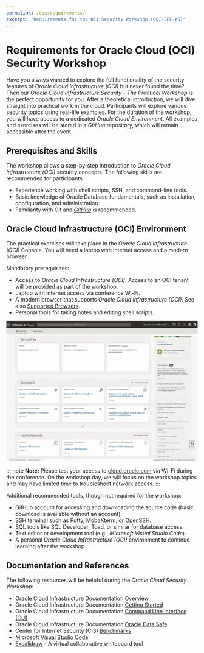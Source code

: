 ```yaml
---
permalink: /doc/requirements/
excerpt: "Requirements for the OCI Security Workshop (OCI-SEC-WS)"
---
```

<!-- markdownlint-disable MD013 -->
<!-- markdownlint-disable MD025 -->
# Requirements for Oracle Cloud (OCI) Security Workshop

Have you always wanted to explore the full functionality of the security features of *Oracle Cloud Infrastructure (OCI)* but never found the time? Then our *Oracle Cloud Infrastructure Security - The Practical Workshop* is the perfect opportunity for you. After a theoretical introduction, we will dive straight into practical work in the cloud. Participants will explore various security topics using real-life examples. For the duration of the workshop, you will have access to a dedicated *Oracle Cloud Environment*. All examples and exercises will be stored in a *GitHub* repository, which will remain accessible after the event.

## Prerequisites and Skills

The workshop allows a step-by-step introduction to *Oracle Cloud Infrastructure (OCI)* security concepts. The following skills are recommended for participants:

- Experience working with shell scripts, SSH, and command-line tools.
- Basic knowledge of Oracle Database fundamentals, such as installation, configuration, and administration.
- Familiarity with Git and *[GitHub](https://github.com/)* is recommended.

## Oracle Cloud Infrastructure (OCI) Environment

The practical exercises will take place in the *Oracle Cloud Infrastructure (OCI)* Console. You will need a laptop with internet access and a modern browser.

Mandatory prerequisites:

- Access to *Oracle Cloud Infrastructure (OCI)*. Access to an OCI tenant will be provided as part of the workshop.
- Laptop with internet access via conference Wi-Fi.
- A modern browser that supports *Oracle Cloud Infrastructure (OCI)*. See also [Supported Browsers](https://docs.oracle.com/en-us/iaas/Content/GSG/Tasks/signinginIdentityDomain.htm#Supporte).
- Personal tools for taking notes and editing shell scripts.

![Oracle Cloud Infrastructure Console - Get Started](../images/OCI-get_started.png)

::: note
**Note:** Please test your access to [cloud.oracle.com](cloud.oracle.com) via Wi-Fi during the conference. On the workshop day, we will focus on the workshop topics and may have limited time to troubleshoot network access.
:::

Additional recommended tools, though not required for the workshop:

- GitHub account for accessing and downloading the source code (basic download is available without an account).
- SSH terminal such as Putty, MobaXterm, or OpenSSH.
- SQL tools like SQL Developer, Toad, or similar for database access.
- Text editor or development tool (e.g., *Microsoft Visual Studio Code*).
- A personal *Oracle Cloud Infrastructure (OCI)* environment to continue learning after the workshop.

## Documentation and References

The following resources will be helpful during the *Oracle Cloud Security Workshop*:

- Oracle Cloud Infrastructure Documentation [Overview](https://docs.oracle.com/en-us/iaas/Content/home.htm)
- Oracle Cloud Infrastructure Documentation [Getting Started](https://docs.oracle.com/en-us/iaas/Content/GSG/Concepts/baremetalintro.htm)
- Oracle Cloud Infrastructure Documentation [Command Line Interface (CLI)](https://docs.oracle.com/en-us/iaas/Content/API/Concepts/cliconcepts.htm)
- Oracle Cloud Infrastructure Documentation [Oracle Data Safe](https://docs.oracle.com/en/cloud/paas/data-safe)
- Center for Internet Security (CIS) [Benchmarks](https://www.cisecurity.org/cis-benchmarks) 
- Microsoft [Visual Studio Code](https://code.visualstudio.com/)
- [Excalidraw](https://excalidraw.com/) - A virtual collaborative whiteboard tool
